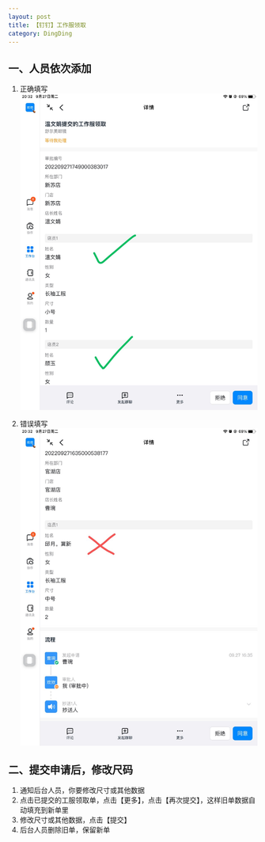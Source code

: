 ```yaml
---
layout: post
title: 【钉钉】工作服领取
category: DingDing
---
```


## 一、人员依次添加
1. 正确填写
![pass](/images/56EF4CCB-1906-41B7-B093-FEA88E19EEA7.jpeg)

2. 错误填写
![error](/images/9B1A91D5-AA6C-4A07-9065-4FE88FE47B3E.jpeg)

## 二、提交申请后，修改尺码

1. 通知后台人员，你要修改尺寸或其他数据
2. 点击已提交的工服领取单，点击【更多】，点击【再次提交】，这样旧单数据自动填充到新单里
3. 修改尺寸或其他数据，点击【提交】
4. 后台人员删除旧单，保留新单
